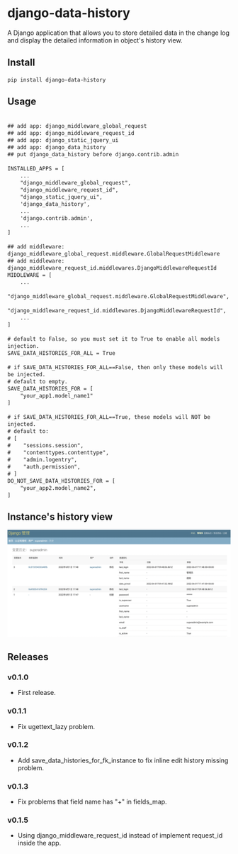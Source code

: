 # django-data-history

A Django application that allows you to store detailed data in the change log and display the detailed information in object's history view.

## Install

```
pip install django-data-history
```

## Usage

```

## add app: django_middleware_global_request
## add app: django_middleware_request_id
## add app: django_static_jquery_ui
## add app: django_data_history
## put django_data_history before django.contrib.admin

INSTALLED_APPS = [
    ...
    "django_middleware_global_request",
    "django_middleware_request_id",
    "django_static_jquery_ui",
    'django_data_history',
    ...
    'django.contrib.admin',
    ...
]

## add middleware: django_middleware_global_request.middleware.GlobalRequestMiddleware
## add middleware: django_middleware_request_id.middlewares.DjangoMiddlewareRequestId
MIDDLEWARE = [
    ...
    "django_middleware_global_request.middleware.GlobalRequestMiddleware",
    "django_middleware_request_id.middlewares.DjangoMiddlewareRequestId",
    ...
]

# default to False, so you must set it to True to enable all models injection.
SAVE_DATA_HISTORIES_FOR_ALL = True 

# if SAVE_DATA_HISTORIES_FOR_ALL==False, then only these models will be injected.
# default to empty.
SAVE_DATA_HISTORIES_FOR = [
    "your_app1.model_name1"
]

# if SAVE_DATA_HISTORIES_FOR_ALL==True, these models will NOT be injected.
# default to:
# [
#    "sessions.session",
#    "contenttypes.contenttype",
#    "admin.logentry",
#    "auth.permission",
# ]
DO_NOT_SAVE_DATA_HISTORIES_FOR = [
    "your_app2.model_name2",
]

```

## Instance's history view

![django-date-history-view-preview](https://github.com/zencore-dobetter/pypi-images/raw/main/django-data-history/django-data-history.png)

## Releases

### v0.1.0

- First release.

### v0.1.1

- Fix ugettext_lazy problem.

### v0.1.2

- Add save_data_histories_for_fk_instance to fix inline edit history missing problem.

### v0.1.3

- Fix problems that field name has "+" in fields_map.

### v0.1.5

- Using django_middleware_request_id instead of implement request_id inside the app.
